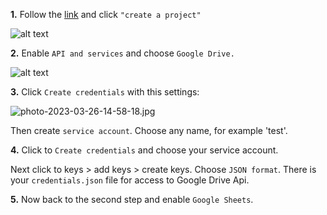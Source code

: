 **1.** Follow the [link](https://console.cloud.google.com/cloud-resource-manager) and click `"create a project" `


   ![alt text](https://i.postimg.cc/DZf2V9D1/photo-2023-03-26-14-16-31.jpg)

**2.** Enable `API and services` and choose `Google Drive.`


   ![alt text](https://i.postimg.cc/6qytqdB3/photo-2023-03-26-14-22-56.jpg)



**3.** Click `Create credentials` with this settings:

   ![photo-2023-03-26-14-58-18.jpg](https://i.postimg.cc/tTPgyKNT/photo-2023-03-26-14-58-18.jpg)
 
   Then create `service account`. Choose any name, for example 'test'.

**4.** Click to `Create credentials` and choose your service account. 
   
   Next click to keys > add keys > create keys. Choose `JSON format`. There is your `credentials.json` file for access to Google Drive Api. 
   
**5.** Now back to the second step and enable `Google Sheets`.
